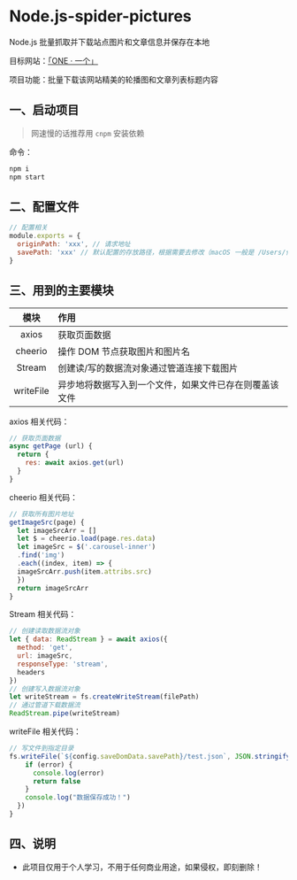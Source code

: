 # Node.js-spider-pictures

Node.js 批量抓取并下载站点图片和文章信息并保存在本地

目标网站：[「ONE · 一个」](http://www.wufazhuce.com/)  

项目功能：批量下载该网站精美的轮播图和文章列表标题内容

## 一、启动项目

> 网速慢的话推荐用 `cnpm` 安装依赖

命令：

```bash
npm i
npm start
```

## 二、配置文件

```js
// 配置相关
module.exports = {
  originPath: 'xxx', // 请求地址
  savePath: 'xxx' // 默认配置的存放路径，根据需要去修改（macOS 一般是 /Users/你的用户名/xxx）
}
```

## 三、用到的主要模块

|  模块   | 作用                                      |
| :-----: | :---------------------------------------- |
|  axios  | 获取页面数据                              |
| cheerio | 操作 DOM 节点获取图片和图片名             |
| Stream  | 创建读/写的数据流对象通过管道连接下载图片 |
| writeFile|异步地将数据写入到一个文件，如果文件已存在则覆盖该文件|

axios 相关代码：

```js
// 获取页面数据
async getPage (url) {
  return {
    res: await axios.get(url)
  }
}
```

cheerio 相关代码：

```js
// 获取所有图片地址
getImageSrc(page) {
  let imageSrcArr = []
  let $ = cheerio.load(page.res.data)
  let imageSrc = $('.carousel-inner')
  .find('img')
  .each((index, item) => {
  imageSrcArr.push(item.attribs.src)
  })
  return imageSrcArr
}
```

Stream 相关代码：

```js
// 创建读取数据流对象
let { data: ReadStream } = await axios({
  method: 'get',
  url: imageSrc,
  responseType: 'stream',
  headers
})
// 创建写入数据流对象
let writeStream = fs.createWriteStream(filePath)
// 通过管道下载数据流
ReadStream.pipe(writeStream)
```

writeFile 相关代码：

```js
// 写文件到指定目录
fs.writeFile(`${config.saveDomData.savePath}/test.json`, JSON.stringify(articleData, null, 2), (error) => {
    if (error) {
      console.log(error)
      return false
    }
    console.log("数据保存成功！")
  })
}
```

## 四、说明

* 此项目仅用于个人学习，不用于任何商业用途，如果侵权，即刻删除！
